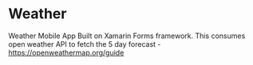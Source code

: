 # Weather

Weather Mobile App Built on Xamarin Forms framework.
This consumes open weather API to fetch the 5 day forecast -https://openweathermap.org/guide
